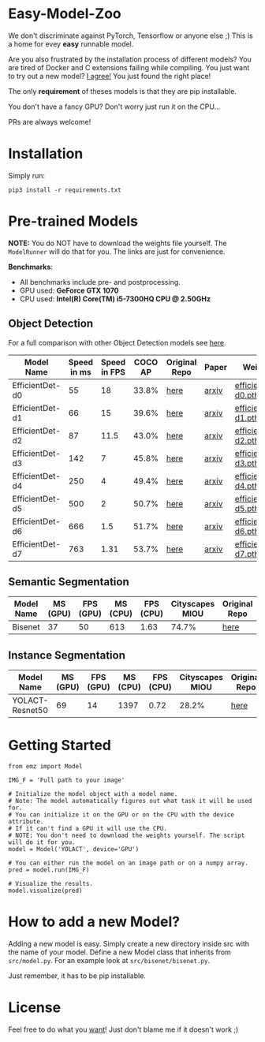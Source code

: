 # Easy-Model-Zoo

We don't discriminate against PyTorch, Tensorflow or anyone else ;) This is a home for evey **easy** runnable model.

Are you also frustrated by the installation process of different models? You are tired of Docker and C extensions failing while compiling. You just want to try out a new model? [I agree!](https://towardsdatascience.com/running-deep-learning-models-is-complicated-and-here-is-why-35a4e325486c) You just found the right place!

The only **requirement** of theses models is that they are pip installable.

You don't have a fancy GPU? Don't worry just run it on the CPU...

PRs are always welcome!

# Installation

Simply run:

`pip3 install -r requirements.txt`

# Pre-trained Models

**NOTE:** You do NOT have to download the weights file yourself. The `ModelRunner` will do that for you. The links are just for convenience.

**Benchmarks**: 
- All benchmarks include pre- and postprocessing.
- GPU used: **GeForce GTX 1070**
- CPU used: **Intel(R) Core(TM) i5-7300HQ CPU @ 2.50GHz**

## Object Detection

For a full comparison with other Object Detection models see [here](https://paperswithcode.com/sota/object-detection-on-coco).

| Model Name | Speed in ms | Speed in FPS | COCO AP | Original Repo | Paper | Weights |
| ----- | ----- | ----- | ----- | ----- | ----- | ----- |
EfficientDet-d0 | 55 | 18 | 33.8% | [here](https://github.com/zylo117/Yet-Another-EfficientDet-Pytorch) | [arxiv](https://arxiv.org/abs/1911.09070)| [efficientdet-d0.pth](https://github.com/zylo117/Yet-Another-Efficient-Pytorch/releases/download/1.0/efficientdet-d0.pth) 
EfficientDet-d1 | 66 | 15 | 39.6% | [here](https://github.com/zylo117/Yet-Another-EfficientDet-Pytorch) | [arxiv](https://arxiv.org/abs/1911.09070)| [efficientdet-d1.pth](https://github.com/zylo117/Yet-Another-Efficient-Pytorch/releases/download/1.0/efficientdet-d1.pth)
EfficientDet-d2 | 87 | 11.5 | 43.0% | [here](https://github.com/zylo117/Yet-Another-EfficientDet-Pytorch) | [arxiv](https://arxiv.org/abs/1911.09070)| [efficientdet-d2.pth](https://github.com/zylo117/Yet-Another-Efficient-Pytorch/releases/download/1.0/efficientdet-d2.pth)
EfficientDet-d3 | 142 | 7 | 45.8% | [here](https://github.com/zylo117/Yet-Another-EfficientDet-Pytorch) | [arxiv](https://arxiv.org/abs/1911.09070)| [efficientdet-d3.pth](https://github.com/zylo117/Yet-Another-Efficient-Pytorch/releases/download/1.0/efficientdet-d3.pth)
EfficientDet-d4 | 250 | 4 | 49.4% | [here](https://github.com/zylo117/Yet-Another-EfficientDet-Pytorch) | [arxiv](https://arxiv.org/abs/1911.09070)| [efficientdet-d4.pth](https://github.com/zylo117/Yet-Another-Efficient-Pytorch/releases/download/1.0/efficientdet-d4.pth)|
EfficientDet-d5 | 500 | 2 | 50.7% | [here](https://github.com/zylo117/Yet-Another-EfficientDet-Pytorch) | [arxiv](https://arxiv.org/abs/1911.09070)| [efficientdet-d5.pth](https://github.com/zylo117/Yet-Another-Efficient-Pytorch/releases/download/1.0/efficientdet-d5.pth)
EfficientDet-d6 | 666 | 1.5 | 51.7% | [here](https://github.com/zylo117/Yet-Another-EfficientDet-Pytorch) | [arxiv](https://arxiv.org/abs/1911.09070)| [efficientdet-d6.pth](https://github.com/zylo117/Yet-Another-Efficient-Pytorch/releases/download/1.0/efficientdet-d6.pth)
EfficientDet-d7 | 763 | 1.31 | 53.7% | [here](https://github.com/zylo117/Yet-Another-EfficientDet-Pytorch) | [arxiv](https://arxiv.org/abs/1911.09070) | [efficientdet-d7.pth](https://github.com/zylo117/Yet-Another-Efficient-Pytorch/releases/download/1.0/efficientdet-d7.pth)

## Semantic Segmentation

| Model Name | MS (GPU) | FPS (GPU) | MS (CPU) | FPS (CPU)| Cityscapes MIOU  | Original Repo | Paper | Weights |
| ----- | ----- | ----- | ----- | ----- | ----- | ----- | ----- | ----- | 
Bisenet | 37 | 50  | 613 | 1.63 | 74.7%  | [here](https://github.com/CoinCheung/BiSeNet) | [arxiv](https://arxiv.org/abs/1808.00897)| [bisenet.pth](https://github.com/SharifElfouly/BiSeNet/blob/master/res/model_final.pth)

## Instance Segmentation

| Model Name | MS (GPU) | FPS (GPU) | MS (CPU) | FPS (CPU)| Cityscapes MIOU  | Original Repo | Paper | Weights |
| ----- | ----- | ----- | ----- | ----- | ----- | ----- | ----- | ----- | 
YOLACT-Resnet50 | 69 |14 | 1397 |0.72 | 28.2%  |[here](https://github.com/dbolya/yolact) | [arxiv](https://arxiv.org/abs/1904.02689)| [yolact_resnet50_54_800000.pth](https://drive.google.com/file/d/1yp7ZbbDwvMiFJEq4ptVKTYTI2VeRDXl0/view?usp=sharing)

# Getting Started

```
from emz import Model

IMG_F = 'Full path to your image'

# Initialize the model object with a model name.
# Note: The model automatically figures out what task it will be used for.
# You can initialize it on the GPU or on the CPU with the device attribute.
# If it can't find a GPU it will use the CPU.
# NOTE: You don't need to download the weights yourself. The script will do it for you.
model = Model('YOLACT', device='GPU')

# You can either run the model on an image path or on a numpy array.
pred = model.run(IMG_F)

# Visualize the results.
model.visualize(pred)
```

# How to add a new Model?

Adding a new model is easy. Simply create a new directory inside src with the name of your model. Define a new Model class that inherits from `src/model.py`. For an example look at `src/bisenet/bisenet.py`.

Just remember, it has to be pip installable.

# License
Feel free to do what you [want](https://github.com/SharifElfouly/pretrained-model-zoo/blob/master/LICENSE)! Just don't blame me if it doesn't work ;)
